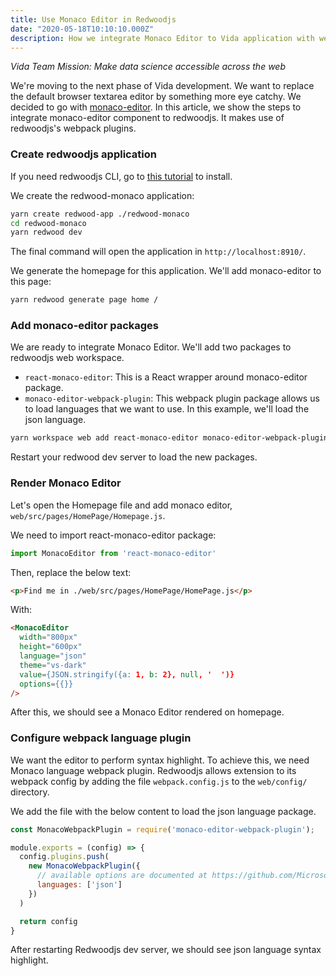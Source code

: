 ```yaml
---
title: Use Monaco Editor in Redwoodjs
date: "2020-05-18T10:10:10.000Z"
description: How we integrate Monaco Editor to Vida application with webpack plugins.
---
```


*Vida Team Mission: Make data science accessible across the web*

We're moving to the next phase of Vida development. We want to replace the default browser textarea editor by something more eye catchy. We decided to go with [monaco-editor](https://github.com/microsoft/monaco-editor). In this article, we show the steps to integrate monaco-editor component to redwoodjs. It makes use of redwoodjs's webpack plugins.

### Create redwoodjs application

If you need redwoodjs CLI, go to [this tutorial](https://redwoodjs.com/tutorial/prerequisites) to install.

We create the redwood-monaco application:

```bash
yarn create redwood-app ./redwood-monaco
cd redwood-monaco
yarn redwood dev
```

The final command will open the application in ```http://localhost:8910/```.

We generate the homepage for this application. We'll add monaco-editor to this page:

```bash
yarn redwood generate page home /
```

### Add monaco-editor packages

We are ready to integrate Monaco Editor. We'll add two packages to redwoodjs web workspace.

- ```react-monaco-editor```: This is a React wrapper around monaco-editor package.
- ```monaco-editor-webpack-plugin```: This webpack plugin package allows us to load languages that we want to use. In this example, we'll load the json language.

```bash
yarn workspace web add react-monaco-editor monaco-editor-webpack-plugin
```

Restart your redwood dev server to load the new packages.

### Render Monaco Editor

Let's open the Homepage file and add monaco editor, ```web/src/pages/HomePage/Homepage.js```.

We need to import react-monaco-editor package:

```typescript
import MonacoEditor from 'react-monaco-editor'
```

Then, replace the below text:

```html
<p>Find me in ./web/src/pages/HomePage/HomePage.js</p>
```

With:

```html
<MonacoEditor
  width="800px"
  height="600px"
  language="json"
  theme="vs-dark"
  value={JSON.stringify({a: 1, b: 2}, null, '  ')}
  options={{}}
/>
```

After this, we should see a Monaco Editor rendered on homepage.

### Configure webpack language plugin

We want the editor to perform syntax highlight. To achieve this, we need Monaco language webpack plugin. Redwoodjs allows extension to its webpack config by adding the file ```webpack.config.js``` to the ```web/config/``` directory.

We add the file with the below content to load the json language package.

```javascript
const MonacoWebpackPlugin = require('monaco-editor-webpack-plugin');

module.exports = (config) => {
  config.plugins.push(
    new MonacoWebpackPlugin({
      // available options are documented at https://github.com/Microsoft/monaco-editor-webpack-plugin#options
      languages: ['json']
    })
  )

  return config
}
```

After restarting Redwoodjs dev server, we should see json language syntax highlight.

